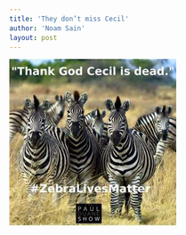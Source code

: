 ```yaml
---
title: 'They don’t miss Cecil'
author: 'Noam Sain'
layout: post
---
```


![Zebra lives matter](/assets/2015/2015-08-zebras.jpg)